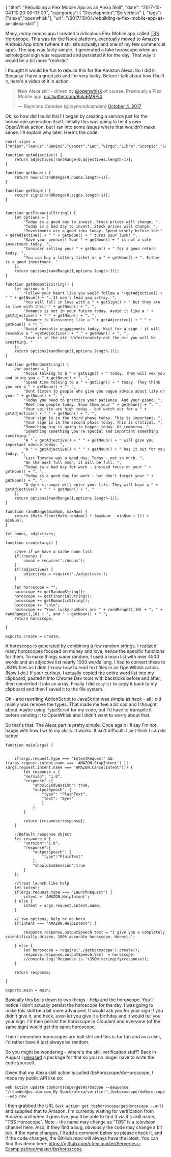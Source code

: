 {
	"title": "Rebuilding a Flex Mobile App as an Alexa Skill",
	"date": "2017-10-04T10:20:00-07:00",
	"categories": [
		"Development","Serverless"
	],
	"tags": ["alexa","openwhisk"],
	"url": "/2017/10/04/rebuilding-a-flex-mobile-app-as-an-alexa-skill"
}

Many, *many* moons ago I created a ridiculous Flex Mobile app called [TBS Horoscope](https://www.raymondcamden.com/2011/08/28/Latest-Nook-App-TBS-Horoscope/). This was for the Nook platform, eventually moved to Amazon Android App store (where it still sits actually) and one of my few commercial apps. The app was fairly simple. It generated a fake horoscope when an astrological sign was requested and persisted it for the day. That way it would be a bit more "realistic". 

I thought it would be fun to rebuild this for the Amazon Alexa. So I did it. Because I have a great job and I'm very lucky. Before I talk about how I built it, here's a video of it in action.

<blockquote class="twitter-video" data-lang="en"><p lang="en" dir="ltr">New Alexa skill - driven by <a href="https://twitter.com/openwhisk?ref_src=twsrc%5Etfw">@openwhisk</a> of course. Previously a Flex Mobile app. <a href="https://t.co/8uloEMRPi4">pic.twitter.com/8uloEMRPi4</a></p>&mdash; Raymond Camden (@raymondcamden) <a href="https://twitter.com/raymondcamden/status/915591923037016064?ref_src=twsrc%5Etfw">October 4, 2017</a></blockquote>
<script async src="//platform.twitter.com/widgets.js" charset="utf-8"></script>

Ok, so how did I build this? I began by creating a service just for the horoscope generation itself. Initially this was going to be it's own OpenWhisk action, but I ran into some issues where that wouldn't make sense. I'll explain why later. Here's the code.

<pre><code class="language-javascript">const signs = [&quot;Aries&quot;,&quot;Taurus&quot;,&quot;Gemini&quot;,&quot;Cancer&quot;,&quot;Leo&quot;,&quot;Virgo&quot;,&quot;Libra&quot;,&quot;Scorpio&quot;,&quot;Sagittarius&quot;,&quot;Capricorn&quot;,&quot;Aquarius&quot;,&quot;Pisces&quot;];

function getAdjective() {
	return adjectives[randRange(0,adjectives.length-1)];
}

function getNoun() {
	return nouns[randRange(0,nouns.length-1)];
}

function getSign() {
	return signs[randRange(0,signs.length-1)];
}


function getFinancialString() {
	let options = [
		&quot;Today is a good day to invest. Stock prices will change. &quot;,
		&quot;Today is a bad day to invest. Stock prices will change. &quot;,
		&quot;Investments are a good idea today. Spend wisely before the &quot; + getAdjective() + &quot; &quot; + getNoun() + &quot; turns your luck! &quot;,
		&quot;Save your pennies! Your &quot; + getNoun() + &quot; is not a safe investment today. &quot;,
		&quot;Consider selling your &quot; + getNoun() + &quot; for a good return today. &quot;,
		&quot;You can buy a lottery ticket or a &quot; + getNoun() + &quot;. Either is a good investment. &quot;
	];
	return options[randRange(1,options.length-1)];
}

function getRomanticString() {
	let options = [
		&quot;Follow your heart like you would follow a &quot;+getAdjective() + &quot; &quot; + getNoun() + &quot;. It won&#x27;t lead you astray. &quot;,
		&quot;You will fall in love with a &quot; + getSign() + &quot; but they are in love with their &quot; + getNoun() + &quot;. &quot;,
		&quot;Romance is not in your future today. Avoid it like a &quot; + getAdjective() + &quot; &quot; + getNoun() + &quot;. &quot;,
		&quot;Romance is blossoming like a &quot; + getAdjective() + &quot; &quot; + getNoun() + &quot;! &quot;,
		&quot;Avoid romantic engagements today. Wait for a sign - it will resemble a &quot; +getAdjective() + &quot; &quot; + getNoun() + &quot;. &quot;,
		&quot;Love is in the air. Unfortunately not the air you will be breathing. &quot;
	];
	return options[randRange(1,options.length-1)];
}

function getRandomString() {
	var options = [
		&quot;Avoid talking to a &quot; + getSign() + &quot; today. They will vex you and bring you a &quot; + getNoun() + &quot;. &quot;,
		&quot;Spend time talking to a &quot; + getSign() + &quot; today. They think you are a &quot; + getNoun() + &quot;! &quot;,
		&quot;Dont listen to people who give you vague advice about life or your &quot; + getNoun() + &quot;. &quot;,
		&quot;Today you need to practice your patience. And your piano. &quot;,
		&quot;Meet new people today. Show them your &quot; + getNoun() + &quot;. &quot;,
		&quot;Your spirits are high today - but watch our for a &quot; + getAdjective() + &quot; &quot; + getNoun() + &quot;. &quot;,
		&quot;Your sign is in the third phase today. This is important. &quot;,
		&quot;Your sign is in the second phase today. This is critical. &quot;,
		&quot;Something big is going to happen today. Or tomorrow. &quot;,
		&quot;Something something you&#x27;re special and important something something.&quot; ,
		&quot;A &quot; + getAdjective() + &quot; &quot; + getNoun() + &quot; will give you important advice today. &quot;,
		&quot;A &quot; + getAdjective() + &quot; &quot; + getNoun() + &quot; has it out for you today. &quot;,
		&quot;Last Tuesday was a good day. Today - not so much. &quot;,
		&quot;On the next full moon, it will be full. &quot;,
		&quot;Today is a bad day for work - instead focus on your &quot; + getNoun() + &quot;. &quot;,
		&quot;Today is a good day for work - but don&#x27;t forget your &quot; + getNoun() + &quot;. &quot;,
		&quot;A dark stranger will enter your life. They will have a &quot; + getAdjective() + &quot; &quot; + getNoun() + &quot;. &quot;
	];
	return options[randRange(1,options.length-1)];
}

function randRange(minNum, maxNum) {
	return (Math.floor(Math.random() * (maxNum - minNum + 1)) + minNum);
}

let nouns, adjectives;

function create(args) {

	&#x2F;&#x2F;see if we have a cache noun list
	if(!nouns) {
		nouns = require(&#x27;.&#x2F;nouns&#x27;);
	}
	if(!adjectives) {
		adjectives = require(&#x27;.&#x2F;adjectives&#x27;);
	}

	let horoscope = &quot;&quot;;
	horoscope += getRandomString();
	horoscope += getFinancialString();
	horoscope += getRomanticString();
	horoscope += &quot;\n\n&quot;;
	horoscope += &quot;Your lucky numbers are &quot; + randRange(1,10) + &quot;, &quot; + randRange(1,10) + &quot;, and &quot; + getNoun() + &quot;.&quot;;
	return horoscope;

}

exports.create = create;
</code></pre>

A horoscope is generated by combining a few random strings. I realized many horoscopes focused on money and love, hence the specific functions for them. To make things *super* random, I used a noun list with over 4500 words and an adjective list nearly 1000 words long. I had to convert these to JSON files as I didn't know how to read text files in an OpenWhisk action. ([Now I do.](https://www.raymondcamden.com/2017/10/02/reading-a-text-file-on-openwhisk/)) If your curious, I actually copied the entire word list into my clipboard, pasted it into Chrome Dev tools with backticks before and after, then converted it into an array. Finally I did `copy(s)` to copy it back to my clipboard and then I saved it to the file system.

Oh - and rewriting ActionScript to JavaScript was simple as heck - all I did mainly was remove the types. That made me feel a bit sad and I thought about maybe using TypeScript for my code, but I'd have to transpile it before sending it to OpenWhisk and I didn't want to worry about that.

So that's that. The Alexa part is pretty simple. Once again I'll say I'm *not* happy with how I write my skills. It works. It isn't difficult. I just think I can do better.

<pre><code class="language-javascript">function main(args) {


	if(args.request.type === &#x27;IntentRequest&#x27; &amp;&amp; ((args.request.intent.name === &#x27;AMAZON.StopIntent&#x27;) || (args.request.intent.name === &#x27;AMAZON.CancelIntent&#x27;))) {
		let response = {
		&quot;version&quot;: &quot;1.0&quot;,
		&quot;response&quot; :{
			&quot;shouldEndSession&quot;: true,
			&quot;outputSpeech&quot;: {
				&quot;type&quot;: &quot;PlainText&quot;,
				&quot;text&quot;: &quot;Bye!&quot;
				}
			}
		}

		return {response:response};
	}

	&#x2F;&#x2F;Default response object
	let response = {
		&quot;version&quot;:&quot;1.0&quot;,
		&quot;response&quot;:{
			&quot;outputSpeech&quot;: {
				&quot;type&quot;:&quot;PlainText&quot;
			},
			&quot;shouldEndSession&quot;:true
		}
	};
	
	&#x2F;&#x2F;treat launch like help
	let intent;
	if(args.request.type === &#x27;LaunchRequest&#x27;) {
		intent = &#x27;AMAZON.HelpIntent&#x27;;
	} else {
		intent = args.request.intent.name;
	}

	&#x2F;&#x2F; two options, help or do horo
	if(intent === &quot;AMAZON.HelpIntent&quot;) {
		
		response.response.outputSpeech.text = &quot;I give you a completely scientifically driven, 100% accurate horoscope. Honest.&quot;;
	
	} else {
		let horoscope = require(&#x27;.&#x2F;getHoroscope&#x27;).create();
		response.response.outputSpeech.text  = horoscope;
		&#x2F;&#x2F;console.log(&#x27;Response is &#x27;+JSON.stringify(response));
	}

	return response;

}

exports.main = main;
</code></pre>

Basically this boils down to two things - help and the horoscope. You'll notice I don't actually persist the horoscope for the day. I was going to make this skill be a bit more advanced. It would ask you for your sign if you didn't give it, and heck, even let you give it a birthday and it would tell you your sign. I'd then persist the horoscope in Cloudant and everyone (of the same sign) would get the same horoscope.

Then I remember horoscopes are bull shit and this is for fun and as a user, I'd rather have it just always be random. 

So you might be wondering - where's the skill verification stuff? Back in August I [released](https://www.raymondcamden.com/2017/08/18/an-openwhisk-package-for-alexa-verification/) a package for that so you no longer have to write the code yourself. 

Given that my Alexa skill action is called tbshoroscope/doHoroscope, I made my public API like so:

<pre><code class="language-javascript">wsk action update tbshoroscope/getHoroscope --sequence "/rcamden@us.ibm.com_My Space/alexa/verifier",tbshoroscope/doHoroscope --web raw</code></pre>

I then grabbed the URL (`wsk action get tbshoroscope/getHoroscope --url`) and supplied that to Amazon. I'm currently waiting for verification from Amazon and when it goes live, you'll be able to find it via it's skill name, "TBS Horoscope". Note - the name may change as "TBS" is a television channel here. Also, if they find a bug, obviously the code may change a bit too. If the name changes, I'll add a comment below so please check it, and if the code changes, the GitHub repo will always have the latest. You can find this demo here: https://github.com/cfjedimaster/Serverless-Examples/tree/master/tbshoroscope